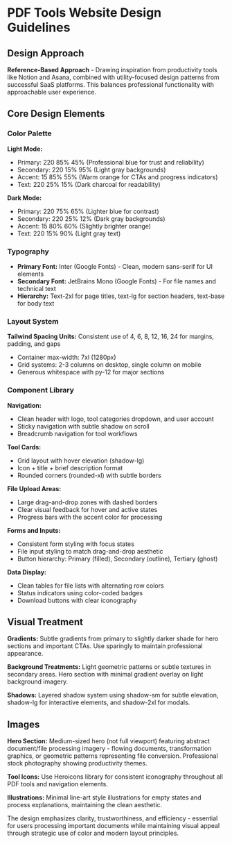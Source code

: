 # PDF Tools Website Design Guidelines

## Design Approach
**Reference-Based Approach** - Drawing inspiration from productivity tools like Notion and Asana, combined with utility-focused design patterns from successful SaaS platforms. This balances professional functionality with approachable user experience.

## Core Design Elements

### Color Palette
**Light Mode:**
- Primary: 220 85% 45% (Professional blue for trust and reliability)
- Secondary: 220 15% 95% (Light gray backgrounds)
- Accent: 15 85% 55% (Warm orange for CTAs and progress indicators)
- Text: 220 25% 15% (Dark charcoal for readability)

**Dark Mode:**
- Primary: 220 75% 65% (Lighter blue for contrast)
- Secondary: 220 25% 12% (Dark gray backgrounds)
- Accent: 15 80% 60% (Slightly brighter orange)
- Text: 220 15% 90% (Light gray text)

### Typography
- **Primary Font:** Inter (Google Fonts) - Clean, modern sans-serif for UI elements
- **Secondary Font:** JetBrains Mono (Google Fonts) - For file names and technical text
- **Hierarchy:** Text-2xl for page titles, text-lg for section headers, text-base for body text

### Layout System
**Tailwind Spacing Units:** Consistent use of 4, 6, 8, 12, 16, 24 for margins, padding, and gaps
- Container max-width: 7xl (1280px)
- Grid systems: 2-3 columns on desktop, single column on mobile
- Generous whitespace with py-12 for major sections

### Component Library

**Navigation:**
- Clean header with logo, tool categories dropdown, and user account
- Sticky navigation with subtle shadow on scroll
- Breadcrumb navigation for tool workflows

**Tool Cards:**
- Grid layout with hover elevation (shadow-lg)
- Icon + title + brief description format
- Rounded corners (rounded-xl) with subtle borders

**File Upload Areas:**
- Large drag-and-drop zones with dashed borders
- Clear visual feedback for hover and active states
- Progress bars with the accent color for processing

**Forms and Inputs:**
- Consistent form styling with focus states
- File input styling to match drag-and-drop aesthetic
- Button hierarchy: Primary (filled), Secondary (outline), Tertiary (ghost)

**Data Display:**
- Clean tables for file lists with alternating row colors
- Status indicators using color-coded badges
- Download buttons with clear iconography

## Visual Treatment

**Gradients:** Subtle gradients from primary to slightly darker shade for hero sections and important CTAs. Use sparingly to maintain professional appearance.

**Background Treatments:** Light geometric patterns or subtle textures in secondary areas. Hero section with minimal gradient overlay on light background imagery.

**Shadows:** Layered shadow system using shadow-sm for subtle elevation, shadow-lg for interactive elements, and shadow-2xl for modals.

## Images

**Hero Section:** Medium-sized hero (not full viewport) featuring abstract document/file processing imagery - flowing documents, transformation graphics, or geometric patterns representing file conversion. Professional stock photography showing productivity themes.

**Tool Icons:** Use Heroicons library for consistent iconography throughout all PDF tools and navigation elements.

**Illustrations:** Minimal line-art style illustrations for empty states and process explanations, maintaining the clean aesthetic.

The design emphasizes clarity, trustworthiness, and efficiency - essential for users processing important documents while maintaining visual appeal through strategic use of color and modern layout principles.